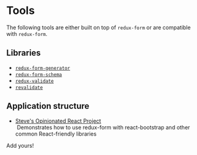 # Tools

The following tools are either built on top of `redux-form` or are compatible with `redux-form`.

## Libraries
* [`redux-form-generator`](https://github.com/lemonCMS/redux-form-generator)
* [`redux-form-schema`](https://github.com/inlight-media/redux-form-schema)
* [`redux-validate`](https://github.com/ashtonwar/redux-validate)
* [`revalidate`](https://github.com/jfairbank/revalidate)

## Application structure
* [Steve's Opinionated React Project](https://github.com/aikidoshi/Opinionated)  
  Demonstrates how to use redux-form with react-bootstrap and other common React-friendly libraries

Add yours!

